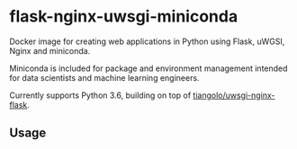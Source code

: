 # flask-nginx-uwsgi-miniconda
Docker image for creating web applications in Python using Flask, uWGSI, Nginx and miniconda.

Miniconda is included for package and environment management intended for data scientists and machine learning engineers.

Currently supports Python 3.6, building on top of [tiangolo/uwsgi-nginx-flask](https://github.com/tiangolo/uwsgi-nginx-flask-docker).

## Usage
